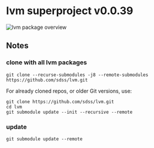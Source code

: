 # lvm superproject v0.0.39


![lvm package overview](docs/uml/overview/lvm_packages.png)

## Notes
### clone with all lvm packages

    git clone --recurse-submodules -j8 --remote-submodules https://github.com/sdss/lvm.git
    
For already cloned repos, or older Git versions, use:

    git clone https://github.com/sdss/lvm.git
    cd lvm
    git submodule update --init --recursive --remote
    
### update 

    git submodule update --remote
    

